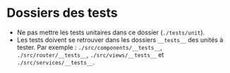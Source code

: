 # Dossiers des tests

- Ne pas mettre les tests unitaires dans ce dossier (`./tests/unit`).
- Les tests doivent se retrouver dans les dossiers `__tests__` des unités à tester. Par exemple :  `./src/components/__tests__`, `./src/router/__tests__`, `./src/views/__tests__` et `./src/services/__tests__`.
